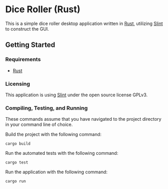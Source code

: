 # Dice Roller (Rust)

This is a simple dice roller desktop application written in [Rust](https://rust-lang.org/), utilizing [Slint](https://slint-ui.com/) to construct the GUI.

## Getting Started

### Requirements

- [Rust](https://rust-lang.org/)

### Licensing

This application is using [Slint](https://slint-ui.com/) under the open source license GPLv3.

### Compiling, Testing, and Running

These commands assume that you have navigated to the project directory in your command line of choice.

Build the project with the following command:

```
cargo build
```

Run the automated tests with the following command:

```
cargo test
```

Run the application with the following command:

```
cargo run
```
